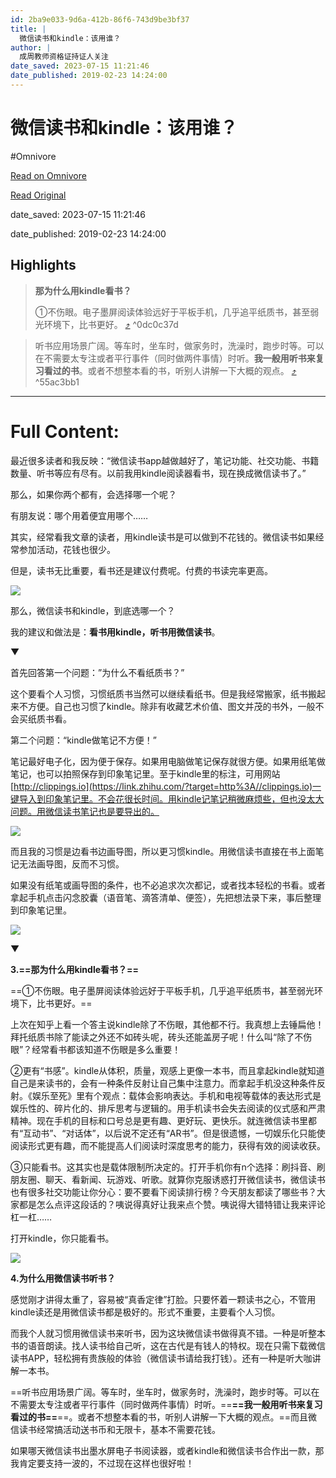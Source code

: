 ```yaml
---
id: 2ba9e033-9d6a-412b-86f6-743d9be3bf37
title: |
  微信读书和kindle：该用谁？
author: |
  成周​教师资格证持证人​关注
date_saved: 2023-07-15 11:21:46
date_published: 2019-02-23 14:24:00
---
```


# 微信读书和kindle：该用谁？
#Omnivore

[Read on Omnivore](https://omnivore.app/me/kindle-1895a24c406)

[Read Original](https://zhuanlan.zhihu.com/p/57502174)

date_saved: 2023-07-15 11:21:46

date_published: 2019-02-23 14:24:00

## Highlights

> **那为什么用kindle看书？**  
> 
> ①不伤眼。电子墨屏阅读体验远好于平板手机，几乎追平纸质书，甚至弱光环境下，比书更好。 [⤴️](https://omnivore.app/me/kindle-1895a24c406#0dc0c37d-4822-4b02-a7a1-58f522020d8a)  ^0dc0c37d

> 听书应用场景广阔。等车时，坐车时，做家务时，洗澡时，跑步时等。可以在不需要太专注或者平行事件（同时做两件事情）时听。**我一般用听书来复习看过的书**。或者不想整本看的书，听别人讲解一下大概的观点。 [⤴️](https://omnivore.app/me/kindle-1895a24c406#55ac3bb1-0173-4491-9637-ed4cc2f40ab6)  ^55ac3bb1


--- 

# Full Content: 

最近很多读者和我反映：“微信读书app越做越好了，笔记功能、社交功能、书籍数量、听书等应有尽有。以前我用kindle阅读器看书，现在换成微信读书了。”

那么，如果你两个都有，会选择哪一个呢？  

有朋友说：哪个用着便宜用哪个……  

其实，经常看我文章的读者，用kindle读书是可以做到不花钱的。微信读书如果经常参加活动，花钱也很少。

但是，读书无比重要，看书还是建议付费呢。付费的书读完率更高。

![](https://proxy-prod.omnivore-image-cache.app/819x460,s-FmIqvCJGzRgTOqClP8C9al9TlMLQ-8wYkepMvw7MUU/https://pic4.zhimg.com/v2-4a50aa57b9bdef1e94eda93a0b5c028f_b.jpg)

那么，微信读书和kindle，到底选哪一个？  

我的建议和做法是：**看书用kindle，听书用微信读书**。

▼

首先回答第一个问题：”为什么不看纸质书？”  

这个要看个人习惯，习惯纸质书当然可以继续看纸书。但是我经常搬家，纸书搬起来不方便。自己也习惯了kindle。除非有收藏艺术价值、图文并茂的书外，一般不会买纸质书看。

第二个问题：“kindle做笔记不方便！”

笔记最好电子化，因为便于保存。如果用电脑做笔记保存就很方便。如果用纸笔做笔记，也可以拍照保存到印象笔记里。至于kindle里的标注，可用网站[http://clippings.io](https://link.zhihu.com/?target=http%3A//clippings.io)一键导入到印象笔记里。不会花很长时间。用kindle记笔记稍微麻烦些，但也没太大问题。用微信读书笔记也是要导出的。

![](https://proxy-prod.omnivore-image-cache.app/927x497,sFZCeHLSrhjH-xsdKP2MjSkFF1b2alL0g1ukZm-UXRVc/https://pic1.zhimg.com/v2-aeca5575eb87e1088a94600859eff124_b.jpg)

而且我的习惯是边看书边画导图，所以更习惯kindle。用微信读书直接在书上面笔记无法画导图，反而不习惯。  

如果没有纸笔或画导图的条件，也不必追求次次都记，或者找本轻松的书看。或者拿起手机点击闪念胶囊（语音笔、滴答清单、便签），先把想法录下来，事后整理到印象笔记里。

![](https://proxy-prod.omnivore-image-cache.app/1080x640,suhDXxZRA09h6L1G_dna5zdlhG4CexWBB8RoiifnF0_I/https://pic1.zhimg.com/v2-1d59638affd171ce77ab13d6c3813614_b.jpg)

▼

**3.==那为什么用kindle看书？==**  

==①不伤眼。电子墨屏阅读体验远好于平板手机，几乎追平纸质书，甚至弱光环境下，比书更好。==

上次在知乎上看一个答主说kindle除了不伤眼，其他都不行。我真想上去锤扁他！拜托纸质书除了能读之外还不如砖头呢，砖头还能盖房子呢！什么叫“除了不伤眼”？经常看书都该知道不伤眼是多么重要！

②更有“书感”。kindle从体积，质量，观感上更像一本书，而且拿起kindle就知道自己是来读书的，会有一种条件反射让自己集中注意力。而拿起手机没这种条件反射。《娱乐至死》里有个观点：载体会影响表达。手机和电视等载体的表达形式是娱乐性的、碎片化的、排斥思考与逻辑的。用手机读书会失去阅读的仪式感和严肃精神。现在手机的目标和口号总是更有趣、更好玩、更快乐。就连微信读书里都有“互动书”、“对话体”，以后说不定还有“AR书”。但是很遗憾，一切娱乐化只能使阅读形式更有趣，而不能提高人们阅读时深度思考的能力，获得有效的阅读收获。

③只能看书。这其实也是载体限制所决定的。打开手机你有n个选择：刷抖音、刷朋友圈、聊天、看新闻、玩游戏、听歌。就算你克服诱惑打开微信读书，微信读书也有很多社交功能让你分心：要不要看下阅读排行榜？今天朋友都读了哪些书？大家都是怎么点评这段话的？咦说得真好让我来点个赞。咦说得大错特错让我来评论杠一杠……

打开kindle，你只能看书。

![](https://proxy-prod.omnivore-image-cache.app/1000x749,sQwTLNeqkzTple9_2zi8KQjCH1Q5O2YgydyJy1NEbslI/https://pic4.zhimg.com/v2-7a3bc74ded3d3ec48ab420bf8a390733_b.jpg)

**4.为什么用微信读书听书？**  

感觉刚才讲得太重了，容易被“真香定律”打脸。只要怀着一颗读书之心，不管用kindle读还是用微信读书都是极好的。形式不重要，主要看个人习惯。

而我个人就习惯用微信读书来听书，因为这块微信读书做得真不错。一种是听整本书的语音朗读。找人读书给自己听，这在古代是有钱人的特权。现在只需下载微信读书APP，轻松拥有贵族般的体验（微信读书请给我打钱）。还有一种是听大咖讲解一本书。

==听书应用场景广阔。等车时，坐车时，做家务时，洗澡时，跑步时等。可以在不需要太专注或者平行事件（同时做两件事情）时听。==**==我一般用听书来复习看过的书==**==。或者不想整本看的书，听别人讲解一下大概的观点。==而且微信读书经常搞活动送书币和无限卡，基本不需要花钱。

如果哪天微信读书出墨水屏电子书阅读器，或者kindle和微信读书合作出一款，那我肯定要支持一波的，不过现在这样也很好啦！
